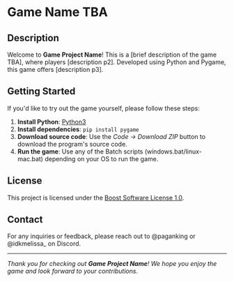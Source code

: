 # Game Name TBA

## Description
Welcome to **Game Project Name**! This is a [brief description of the game TBA], where players [description p2]. Developed using Python and Pygame, this game offers [description p3].

## Getting Started
If you'd like to try out the game yourself, please follow these steps:
1. **Install Python**: [Python3](https://www.python.org/downloads/)
2. **Install dependencies**: `pip install pygame`
3. **Download source code**: Use the *Code -> Download ZIP* button to download the program's source code.
4. **Run the game**: Use any of the Batch scripts (windows.bat/linux-mac.bat) depending on your OS to run the game.

## License
This project is licensed under the [Boost Software License 1.0](LICENSE).

## Contact
For any inquiries or feedback, please reach out to @paganking or @idkmelissa_ on Discord.

---

*Thank you for checking out **Game Project Name**! We hope you enjoy the game and look forward to your contributions.*
